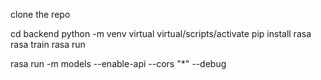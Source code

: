 clone the repo

cd backend
python -m venv virtual
virtual/scripts/activate
pip install rasa
rasa train 
rasa run

rasa run -m models --enable-api --cors "*" --debug
